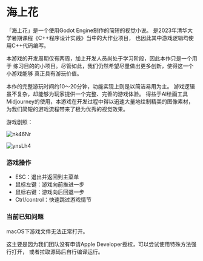 # 海上花

「海上花」是一个使用Godot Engine制作的简短的视觉小说。
是2023年清华大学暑期课程《C++程序设计实践》当中的大作业项目，
也因此其中游戏逻辑均使用C++代码编写。

本游戏的开发周期仅有两周，加上开发人员尚处于学习阶段，因此本作只是一个用于
练习目的的小项目。尽管如此，我们仍然希望尽量做出更多创新，使得这一个小游戏能够
真正具有游玩价值。

本作的完整游玩时间约10～20分钟，功能实现上则是以简洁易用为主。
游戏逻辑虽不复杂，却能够为玩家提供一个完整、完善的游戏体验。
得益于AI绘画工具Midjourney的使用，本游戏在开发过程中得以迅速大量地绘制精美的图像素材，
为我们简短的游戏流程带来了极为优秀的视觉效果。

游戏剧照：

![nk46Nr](https://cdn.jsdelivr.net/gh/Yellow-GGG/Pics@main/nk46Nr.png)

![ynsLh4](https://cdn.jsdelivr.net/gh/Yellow-GGG/Pics@main/ynsLh4.png)

### 游戏操作

* ESC：退出并返回到主菜单
* 鼠标左键：游戏向前推进一步
* 鼠标右键：游戏向后回退一步
* Ctrl/control：快速跳过游戏情节

### 当前已知问题

macOS下游戏文件无法正常打开。

这主要是因为我们团队没有申请Apple Developer授权，可以尝试使用特殊方法强行打开，
或者拉取源码后自行编译运行。
